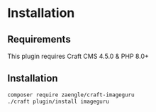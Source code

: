 # Installation

## Requirements

This plugin requires Craft CMS 4.5.0 & PHP 8.0+

## Installation

```bash
composer require zaengle/craft-imageguru
./craft plugin/install imageguru
```